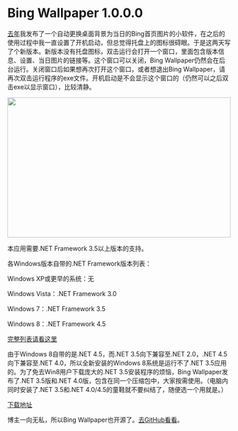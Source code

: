 # Bing Wallpaper 1.0.0.0

[去年](http://www.kfstorm.com/blog/2012/05/19/bingwallpaper/)我发布了一个自动更换桌面背景为当日的Bing首页图片的小软件，在之后的使用过程中我一直设置了开机启动，但总觉得托盘上的图标很碍眼。于是这两天写了个新版本。新版本没有托盘图标，双击运行会打开一个窗口，里面包含版本信息、设置、当日图片的链接等。这个窗口可以关闭，Bing Wallpaper仍然会在后台运行。关闭窗口后如果想再次打开这个窗口，或者想退出Bing Wallpaper，请再次双击运行程序的exe文件。开机启动是不会显示这个窗口的（仍然可以之后双击exe以显示窗口），比较清静。

[<img style="background-image: none; padding-top: 0px; padding-left: 0px; display: inline; padding-right: 0px; border: 0px;" title="" src="http://up.kfstorm.com/blog/images/Bing-Wallpaper-1.0.0.0_13083/_thumb.png" alt="" width="504" height="316" border="0" />](http://up.kfstorm.com/blog/images/Bing-Wallpaper-1.0.0.0_13083/5bb006fc3b9e.png)

<!--more-->

本应用需要.NET Framework 3.5以上版本的支持。

各Windows版本自带的.NET Framework版本列表：

Windows XP或更早的系统：无

Windows Vista：.NET Framework 3.0

Windows 7：.NET Framework 3.5

Windows 8：.NET Framework 4.5

[完整列表请看这里](http://jianyun.org/archives/667.html)

由于Windows 8自带的是.NET 4.5，而.NET 3.5向下兼容至.NET 2.0，.NET 4.5向下兼容至.NET 4.0，所以全新安装的Windows 8系统是运行不了.NET 3.5应用的。为了免去Win8用户下载庞大的.NET 3.5安装程序的烦恼，Bing Wallpaper发布了.NET 3.5版和.NET 4.0版，包含在同一个压缩包中，大家按需使用。（电脑内同时安装了.NET 3.5和.NET 4.0/4.5的童鞋就不要纠结了，随便选一个用就是。）

[下载地址](http://up.kfstorm.com/BingWallpaper_1.0.0.0.zip)

博主一向无私，所以Bing Wallpaper也开源了。[去GitHub看看](https://github.com/kfstorm/BingWallpaper)。
